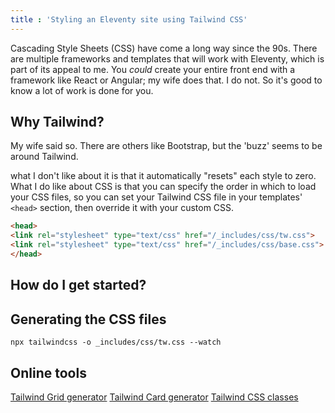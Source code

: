 ```yaml
---
title : 'Styling an Eleventy site using Tailwind CSS'
---
```


Cascading Style Sheets (CSS) have come a long way since the 90s. There are multiple frameworks and templates that will work with Eleventy, which is part of its appeal to me. You *could* create your entire front end with a framework like React or Angular; my wife does that. I do not. So it's good to know a lot of work is done for you.

## Why Tailwind?

My wife said so. There are others like Bootstrap, but the 'buzz' seems to be around Tailwind.

what I don't like about it is that it automatically "resets" each style to zero. What I do like about CSS is that you can specify the order in which to load your CSS files, so you can set your Tailwind CSS file in your templates' `<head>` section, then override it with your custom CSS.

```html
<head>
<link rel="stylesheet" type="text/css" href="/_includes/css/tw.css">
<link rel="stylesheet" type="text/css" href="/_includes/css/base.css">
</head>
```

## How do I get started?

## Generating the CSS files

```npm
npx tailwindcss -o _includes/css/tw.css --watch
```

## Online tools

[Tailwind Grid generator](https://www.tailwindgen.com/)
[Tailwind Card generator](https://tailwind-generator.com/card-generator/generator)
[Tailwind CSS classes](https://shuffle.dev/tailwind/classes)